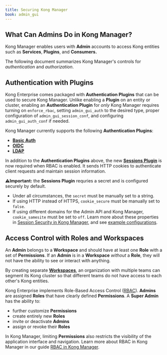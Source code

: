 ```yaml
---
title: Securing Kong Manager
book: admin_gui
---
```

## What Can Admins Do in Kong Manager?

Kong Manager enables users with **Admin** accounts to access Kong entities such
 as **Services**, **Plugins**, and **Consumers.**

The following document summarizes Kong Manager's controls for *authentication* 
and *authorization*.

## Authentication with Plugins

Kong Enterprise comes packaged with **Authentication Plugins** that can be used 
to secure Kong Manager. Unlike enabling a **Plugin** on an entity or cluster, 
enabling an **Authentication Plugin** for *only* Kong Manager requires turning 
on `enforce_rbac`, setting `admin_gui_auth` to the desired type, proper 
configuration of `admin_gui_session_conf`, and configuring `admin_gui_auth_conf` 
if needed.

Kong Manager currently supports the following **Authentication Plugins**:

* [**Basic Auth**](/enterprise/{{page.kong_version}}/kong-manager/authentication/basic/)
* [**OIDC**](/enterprise/{{page.kong_version}}/kong-manager/authentication/oidc/)
* [**LDAP**](/enterprise/{{page.kong_version}}/kong-manager/authentication/ldap/)

In addition to the **Authentication Plugins** above, the new 
[**Sessions Plugin**](/enterprise/{{page.kong_version}}/kong-manager/authentication/sessions/) 
is now required when RBAC is enabled. It sends HTTP cookies to authenticate 
client requests and maintain session information.

⚠️**Important:** the **Sessions Plugin** requries a secret and is configured 
securely by default. 
* Under all circumstances, the `secret` must be manually set to a string.
* If using HTTP instead of HTTPS, `cookie_secure` must be manually set to `false`. 
* If using different domains for the Admin API and Kong Manager, 
`cookie_samesite` must be set to `off`. 
Learn more about these properties in 
[Session Security in Kong Manager](/enterprise/{{page.kong_version}}/kong-manager/authentication/sessions/#session-security), 
and see [example configurations](/enterprise/{{page.kong_version}}/kong-manager/authentication/sessions/#example-configurations).

## Access Control with Roles and Workspaces

An **Admin** belongs to a **Workspace** and should have at least one **Role** 
with a set of **Permissions**. If an **Admin** is in a **Workspace** *without* 
a **Role**, they will not have the ability to see or interact with anything.

By creating separate 
[**Workspaces**](/enterprise/{{page.kong_version}}/kong-manager/administration/workspaces/workspaces/),
 an organization with multiple teams can segment its Kong cluster so that 
 different teams do not have access to each other's Kong entities. 

Kong Enterprise implements Role-Based Access Control 
([RBAC](/enterprise/{{page.kong_version}}/kong-manager/administration/rbac/rbac/)). 
**Admins** are assigned **Roles** that have clearly defined **Permissions**. A 
**Super Admin** has the ability to: 

* further customize **Permissions**
* create entirely new **Roles**
* invite or deactivate **Admins**
* assign or revoke their **Roles**

In Kong Manager, limiting **Permissions** also restricts the visibility of the 
application interface and navigation. Learn more about RBAC in Kong Manager in 
our guide 
[RBAC in Kong Manager](/enterprise/{{page.kong_version}}/kong-manager/administration/rbac/rbac).
